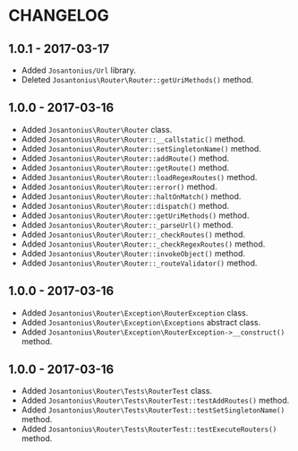 # CHANGELOG

## 1.0.1 - 2017-03-17
* Added   `Josantonius/Url` library.
* Deleted `Josantonius\Router\Router::getUriMethods()` method.

## 1.0.0 - 2017-03-16
* Added `Josantonius\Router\Router` class.
* Added `Josantonius\Router\Router::__callstatic()` method.
* Added `Josantonius\Router\Router::setSingletonName()` method.
* Added `Josantonius\Router\Router::addRoute()` method.
* Added `Josantonius\Router\Router::getRoute()` method.
* Added `Josantonius\Router\Router::loadRegexRoutes()` method.
* Added `Josantonius\Router\Router::error()` method.
* Added `Josantonius\Router\Router::haltOnMatch()` method.
* Added `Josantonius\Router\Router::dispatch()` method.
* Added `Josantonius\Router\Router::getUriMethods()` method.
* Added `Josantonius\Router\Router::_parseUrl()` method.
* Added `Josantonius\Router\Router::_checkRoutes()` method.
* Added `Josantonius\Router\Router::_checkRegexRoutes()` method.
* Added `Josantonius\Router\Router::invokeObject()` method.
* Added `Josantonius\Router\Router::_routeValidator()` method.

## 1.0.0 - 2017-03-16
* Added `Josantonius\Router\Exception\RouterException` class.
* Added `Josantonius\Router\Exception\Exceptions` abstract class.
* Added `Josantonius\Router\Exception\RouterException->__construct()` method.

## 1.0.0 - 2017-03-16
* Added `Josantonius\Router\Tests\RouterTest` class.
* Added `Josantonius\Router\Tests\RouterTest::testAddRoutes()` method.
* Added `Josantonius\Router\Tests\RouterTest::testSetSingletonName()` method.
* Added `Josantonius\Router\Tests\RouterTest::testExecuteRouters()` method.
